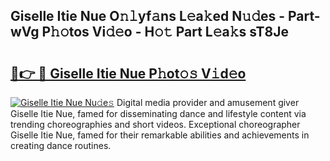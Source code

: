 ## Giselle Itie Nue O𝚗𝚕yf𝚊ns L𝚎a𝚔ed N𝚞𝚍es - Part-wVg P𝚑𝚘tos Vi𝚍𝚎o - H𝚘𝚝 Part L𝚎a𝚔s sT8Je

# <h2><a href="http://kf8nra1.oniu.top/?m=Giselle+Itie+Nue">🔗👉 🔴 Giselle Itie Nue P𝚑ot𝚘𝚜 V𝚒d𝚎o</a></h2>

[![Giselle Itie Nue Nu𝚍e𝚜](https://i.imgur.com/0qMVB7G.gif)](http://kf8nra1.oniu.top/?m=Giselle+Itie+Nue)
Digital media provider and amusement giver Giselle Itie Nue, famed for disseminating dance and lifestyle content via trending choreographies and short videos. Exceptional choreographer Giselle Itie Nue, famed for their remarkable abilities and achievements in creating dance routines.  
